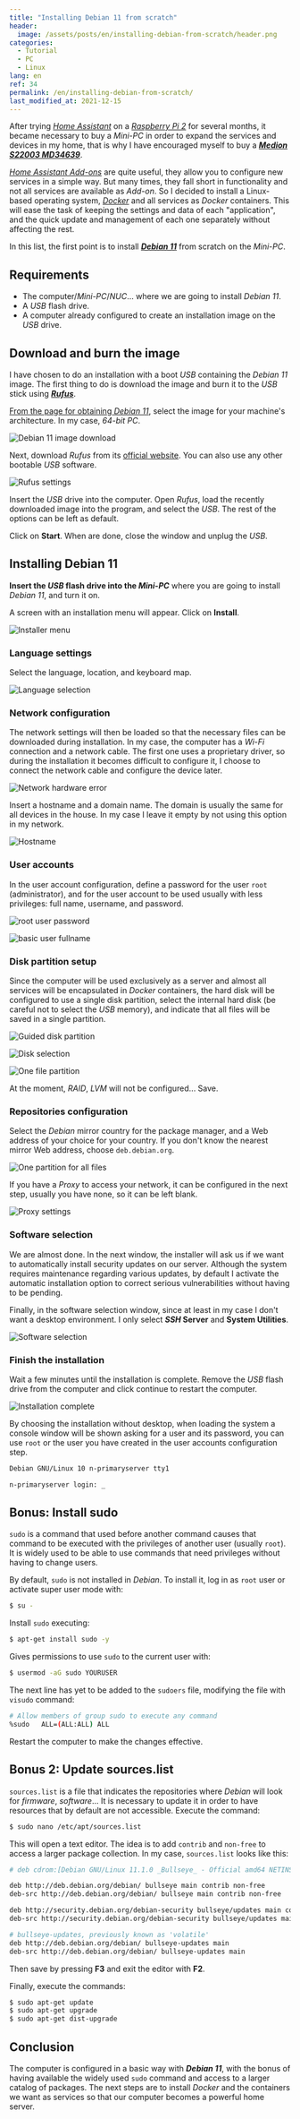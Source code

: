 ```yaml
---
title: "Installing Debian 11 from scratch"
header:
  image: /assets/posts/en/installing-debian-from-scratch/header.png
categories:
  - Tutorial
  - PC   
  - Linux
lang: en
ref: 34
permalink: /en/installing-debian-from-scratch/
last_modified_at: 2021-12-15
---
```


After trying [*Home Assistant*](https://www.home-assistant.io/) on a [*Raspberry Pi 2*](https://www.raspberrypi.org/) for several months, it became necessary to buy a *Mini-PC* in order to expand the services and devices in my home, that is why I have encouraged myself to buy a [***Medion S22003 MD34639***](https://amzn.to/3j8XQvN).

[*Home Assistant Add-ons*](https://www.danielmartingonzalez.com/en/meeting-home-assistant/#installing-our-first-add-on) are quite useful, they allow you to configure new services in a simple way. But many times, they fall short in functionality and not all services are available as *Add-on*. So I decided to install a Linux-based operating system, [*Docker*](https://www.docker.com/) and all services as *Docker* containers. This will ease the task of keeping the settings and data of each "application", and the quick update and management of each one separately without affecting the rest.

In this list, the first point is to install [***Debian 11***](https://www.debian.org/) from scratch on the *Mini-PC*.

## Requirements

- The computer/*Mini-PC*/*NUC*... where we are going to install *Debian 11*.
- A *USB* flash drive.
- A computer already configured to create an installation image on the *USB* drive.

## Download and burn the image

I have chosen to do an installation with a boot *USB* containing the *Debian 11* image. The first thing to do is download the image and burn it to the *USB* stick using [***Rufus***](https://rufus.ie/).

[From the page for obtaining *Debian 11*](https://www.debian.org/distrib/), select the image for your machine's architecture. In my case, *64-bit PC*.

![Debian 11 image download](/assets/posts/en/installing-debian-from-scratch/download-image.jpg)

Next, download *Rufus* from its [official website](https://rufus.ie/). You can also use any other bootable *USB* software.

![Rufus settings](/assets/posts/en/installing-debian-from-scratch/rufus.png)

Insert the *USB* drive into the computer. Open *Rufus*, load the recently downloaded image into the program, and select the *USB*. The rest of the options can be left as default.

Click on **Start**. When are done, close the window and unplug the *USB*.

## Installing Debian 11

**Insert the *USB* flash drive into the *Mini-PC*** where you are going to install *Debian 11*, and turn it on.

A screen with an installation menu will appear. Click on **Install**.

![Installer menu](/assets/posts/en/installing-debian-from-scratch/installer-menu.jpg)

### Language settings

Select the language, location, and keyboard map.

![Language selection](/assets/posts/en/installing-debian-from-scratch/language-selection.png)

### Network configuration

The network settings will then be loaded so that the necessary files can be downloaded during installation. In my case, the computer has a *Wi-Fi* connection and a network cable. The first one uses a proprietary driver, so during the installation it becomes difficult to configure it, I choose to connect the network cable and configure the device later.

![Network hardware error](/assets/posts/en/installing-debian-from-scratch/network-hardware-error.png)

Insert a hostname and a domain name. The domain is usually the same for all devices in the house. In my case I leave it empty by not using this option in my network.

![Hostname](/assets/posts/en/installing-debian-from-scratch/hostname.png)

### User accounts

In the user account configuration, define a password for the user `root` (administrator), and for the user account to be used usually with less privileges: full name, username, and password.

![root user password](/assets/posts/en/installing-debian-from-scratch/root-password.png)

![basic user fullname](/assets/posts/en/installing-debian-from-scratch/user-fullname.png)

### Disk partition setup

Since the computer will be used exclusively as a server and almost all services will be encapsulated in *Docker* containers, the hard disk will be configured to use a single disk partition, select the internal hard disk (be careful not to select the *USB* memory), and indicate that all files will be saved in a single partition.

![Guided disk partition](/assets/posts/en/installing-debian-from-scratch/guided-partition-disk.png)

![Disk selection](/assets/posts/en/installing-debian-from-scratch/disk-selection.png)

![One file partition](/assets/posts/en/installing-debian-from-scratch/one-partition.png)

At the moment, *RAID*, *LVM* will not be configured... Save.

### Repositories configuration

Select the *Debian* mirror country for the package manager, and a Web address of your choice for your country. If you don't know the nearest mirror Web address, choose `deb.debian.org`.

![One partition for all files](/assets/posts/en/installing-debian-from-scratch/repository-selection.png)

If you have a *Proxy* to access your network, it can be configured in the next step, usually you have none, so it can be left blank.

![Proxy settings](/assets/posts/en/installing-debian-from-scratch/proxy-settings.png)

### Software selection

We are almost done. In the next window, the installer will ask us if we want to automatically install security updates on our server. Although the system requires maintenance regarding various updates, by default I activate the automatic installation option to correct serious vulnerabilities without having to be pending.

Finally, in the software selection window, since at least in my case I don't want a desktop environment. I only select ***SSH* Server** and **System Utilities**.

![Software selection](/assets/posts/en/installing-debian-from-scratch/software-selection.png)

### Finish the installation

Wait a few minutes until the installation is complete. Remove the *USB* flash drive from the computer and click continue to restart the computer.

![Installation complete](/assets/posts/en/installing-debian-from-scratch/installation-complete.png)

By choosing the installation without desktop, when loading the system a console window will be shown asking for a user and its password, you can use `root` or the user you have created in the user accounts configuration step.

```bash
Debian GNU/Linux 10 n-primaryserver tty1

n-primaryserver login: _
```

## Bonus: Install sudo

`sudo` is a command that used before another command causes that command to be executed with the privileges of another user (usually `root`). It is widely used to be able to use commands that need privileges without having to change users.

By default, `sudo` is not installed in *Debian*. To install it, log in as `root` user or activate super user mode with:

```bash
$ su -
```

Install `sudo` executing:

```bash
$ apt-get install sudo -y
```

Gives permissions to use `sudo` to the current user with:

```bash
$ usermod -aG sudo YOURUSER
```

The next line has yet to be added to the `sudoers` file, modifying the file with `visudo` command:

```bash
# Allow members of group sudo to execute any command
%sudo   ALL=(ALL:ALL) ALL
```

Restart the computer to make the changes effective.

## Bonus 2: Update sources.list

`sources.list` is a file that indicates the repositories where *Debian* will look for *firmware*, *software*... It is necessary to update it in order to have resources that by default are not accessible. Execute the command:

```bash
$ sudo nano /etc/apt/sources.list
```

This will open a text editor. The idea is to add `contrib` and `non-free` to access a larger package collection. In my case, `sources.list` looks like this:

```bash
# deb cdrom:[Debian GNU/Linux 11.1.0 _Bullseye_ - Official amd64 NETINST 20211009-10:07]/ bullseye main

deb http://deb.debian.org/debian/ bullseye main contrib non-free
deb-src http://deb.debian.org/debian/ bullseye main contrib non-free

deb http://security.debian.org/debian-security bullseye/updates main contrib non-free
deb-src http://security.debian.org/debian-security bullseye/updates main contrib non-free

# bullseye-updates, previously known as 'volatile'
deb http://deb.debian.org/debian/ bullseye-updates main
deb-src http://deb.debian.org/debian/ bullseye-updates main
```

Then save by pressing **F3** and exit the editor with **F2**.

Finally, execute the commands:

```bash
$ sudo apt-get update
$ sudo apt-get upgrade
$ sudo apt-get dist-upgrade
```

## Conclusion

The computer is configured in a basic way with ***Debian 11***, with the bonus of having available the widely used `sudo` command and access to a larger catalog of packages. The next steps are to install *Docker* and the containers we want as services so that our computer becomes a powerful home server.

